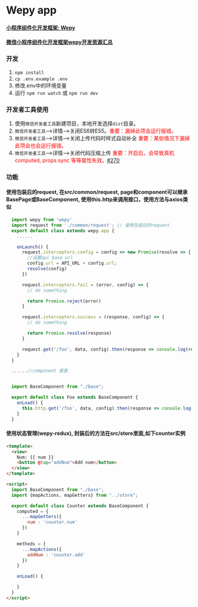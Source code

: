 # Wepy app

#### [小程序组件化开发框架: Wepy](https://github.com/Tencent/wepy)
#### [微信小程序组件化开发框架wepy开发资源汇总](https://github.com/aben1188/awesome-wepy)

### 开发
1. ```npm install```
2. ```cp .env.example .env```
3. 修改.env中的环境变量
4. 运行 ```npm run watch``` 或 ```npm run dev```

### 开发者工具使用

1. 使用`微信开发者工具`新建项目，本地开发选择`dist`目录。
2. `微信开发者工具`-->详情-->关闭ES6转ES5。<font style="color:red">重要：漏掉此项会运行报错。</font>
3. `微信开发者工具`-->详情-->关闭上传代码时样式自动补全 <font style="color:red">重要：某些情况下漏掉此项会也会运行报错。</font>
4. `微信开发者工具`-->详情-->关闭代码压缩上传 <font style="color:red">重要：开启后，会导致真机computed, props.sync 等等属性失效。[#270](https://github.com/wepyjs/wepy/issues/270)</font>

### 功能
#### 使用包装后的request, 在src/common/request, page和component可以继承BasePage或BaseComponent, 使用this.http来调用接口，使用方法与axios类似

```js
  import wepy from 'wepy'
  import request from './common/request'; // 使用包装后的request
  export default class extends wepy.app {
    ......

    onLaunch() {
      request.interceptors.config = config => new Promise(resolve => { // config拦截器可返回Promise
        //设置api base url
        config.url = API_URL + config.url;
        resolve(config)
      })

      request.interceptors.fail = (error, config) => {
        // do something

        return Promise.reject(error)
      }

      request.interceptors.success = (response, config) => {
        // do something

        return Promise.resolve(response)
      }

      request.get('/foo', data, config).then(response => console.log(response)).catch(error => console.log(error))
    }
  }

  ......//component 里面


  import BaseComponent from "./base";

  export default class Foo extends BaseComponent {
    onLoad() {
      this.http.get('/foo', data, config).then(response => console.log(response)).catch(error => console.log(error))
    }
  }
```


#### 使用状态管理(wepy-redux), 封装后的方法在src/store里面,如下counter实例

```html
<template>
  <view>
    Num: {{ num }}
    <button @tap="addNum">Add num</button>
  </view>
</template>

<script>
  import BaseComponent from "./base";
  import {mapActions, mapGetters} from "../store";

  export default class Counter extends BaseComponent {
    computed = {
      ...mapGetters({
        num : 'counter.num'
      })
    }

    methods = {
      ...mapActions({
        addNum : 'counter.add'
      })
    }

    onLoad() {

    }
  }
</script>

```
